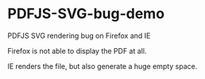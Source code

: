 # PDFJS-SVG-bug-demo
PDFJS SVG rendering bug on Firefox and IE

Firefox is not able to display the PDF at all.

IE renders the file, but also generate a huge empty space.
